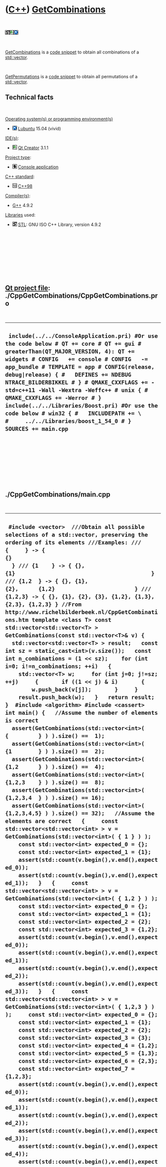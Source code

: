 



 

 

 

 

 

([C++](Cpp.htm)) [GetCombinations](CppGetCombinations.htm)
==========================================================

 

![STL](PicStl.png)![Qt
Creator](PicQtCreator.png)![Lubuntu](PicLubuntu.png)

 

[GetCombinations](CppGetCombinations.htm) is a [code
snippet](CppCodeSnippets.htm) to obtain all combinations of a
[std::vector](CppVector.htm).

 

[GetPermutations](CppGetPermutations.htm) is a [code
snippet](CppCodeSnippets.htm) to obtain all permutations of a
[std::vector](CppVector.htm).

Technical facts
---------------

 

[Operating system(s) or programming environment(s)](CppOs.htm)

-   ![Lubuntu](PicLubuntu.png) [Lubuntu](CppLubuntu.htm) 15.04 (vivid)

[IDE(s)](CppIde.htm):

-   ![Qt Creator](PicQtCreator.png) [Qt Creator](CppQtCreator.htm) 3.1.1

[Project type](CppQtProjectType.htm):

-   ![console](PicConsole.png) [Console
    application](CppConsoleApplication.htm)

[C++ standard](CppStandard.htm):

-   ![C++98](PicCpp98.png) [C++98](Cpp98.htm)

[Compiler(s)](CppCompiler.htm):

-   [G++](CppGpp.htm) 4.9.2

[Libraries](CppLibrary.htm) used:

-   ![STL](PicStl.png) [STL](CppStl.htm): GNU ISO C++ Library, version
    4.9.2

 

 

 

 

 

[Qt project file](CppQtProjectFile.htm): ./CppGetCombinations/CppGetCombinations.pro
------------------------------------------------------------------------------------

 

  ----------------------------------------------------------------------------------------------------------------------------------------------------------------------------------------------------------------------------------------------------------------------------------------------------------------------------------------------------------------------------------------------------------------------------------------------------------------------------------------------------------------------------------------------------
  ` include(../../ConsoleApplication.pri) #Or use the code below # QT += core # QT += gui # greaterThan(QT_MAJOR_VERSION, 4): QT += widgets # CONFIG   += console # CONFIG   -= app_bundle # TEMPLATE = app # CONFIG(release, debug|release) { #   DEFINES += NDEBUG NTRACE_BILDERBIKKEL # } # QMAKE_CXXFLAGS += -std=c++11 -Wall -Wextra -Weffc++ # unix { #   QMAKE_CXXFLAGS += -Werror # }  include(../../Libraries/Boost.pri) #Or use the code below # win32 { #   INCLUDEPATH += \ #     ../../Libraries/boost_1_54_0 # }  SOURCES += main.cpp`
  ----------------------------------------------------------------------------------------------------------------------------------------------------------------------------------------------------------------------------------------------------------------------------------------------------------------------------------------------------------------------------------------------------------------------------------------------------------------------------------------------------------------------------------------------------

 

 

 

 

 

./CppGetCombinations/main.cpp
-----------------------------

 

  ----------------------------------------------------------------------------------------------------------------------------------------------------------------------------------------------------------------------------------------------------------------------------------------------------------------------------------------------------------------------------------------------------------------------------------------------------------------------------------------------------------------------------------------------------------------------------------------------------------------------------------------------------------------------------------------------------------------------------------------------------------------------------------------------------------------------------------------------------------------------------------------------------------------------------------------------------------------------------------------------------------------------------------------------------------------------------------------------------------------------------------------------------------------------------------------------------------------------------------------------------------------------------------------------------------------------------------------------------------------------------------------------------------------------------------------------------------------------------------------------------------------------------------------------------------------------------------------------------------------------------------------------------------------------------------------------------------------------------------------------------------------------------------------------------------------------------------------------------------------------------------------------------------------------------------------------------------------------------------------------------------------------------------------------------------------------------------------------------------------------------------------------------------------------------------------------------------------------------------------------------------------------------------------------------------------------------------------------------------------------------------------------------------------------------------------------------------------------------------------------------------------------------------------------------------------------------------------------------------------------------------------------------------------------------------------------------------------------------------------------------------------------------------------------------------------------------------------------------------------------------------------------------------------------------------------------------------------------------------------------------------------------------------------------------------------------------------------------------------------------------------------------------------------------------------------------------------------------------------------------------------------------------------------------------------------------------------------------------------------------------------------------------------------------------------------------------------------------------------------------------------------------------------------------------------------------------------------------------------------------------------------------------------------------------------------------------------------------------------------------------------------------------------------------------------------------------------------------------------------------------------------------------------------------------------------------------------------------------------------------------------------------------------------------------------------------------------------------------------------------------------------------------------------------------------------------------------------------------------------------------------------------------------------------------------------------------------------------------------------------------------------------------------------------------------------------------------------------------------------------------------------------------------------------------------------------------------------------------------------------------------------------------------------------------------------------------------------------------------------------------------------------------------------------------------------------------------------------------------------------------------------------------------------------------------------------------------------------------------------------------------------------------------------------------------------------------------------------------------------
  ` #include <vector>  ///Obtain all possible selections of a std::vector, preserving the ordering of its elements ///Examples: /// {     } -> { {}                                              } /// {1    } -> { {}, {1}                                         } /// {1,2  } -> { {}, {1}, {2},      {1,2}                        } /// {1,2,3} -> { {}, {1}, {2}, {3}, {1,2}, {1,3}, {2,3}, {1,2,3} } //From http://www.richelbilderbeek.nl/CppGetCombinations.htm template <class T> const std::vector<std::vector<T> > GetCombinations(const std::vector<T>& v) {   std::vector<std::vector<T> > result;   const int sz = static_cast<int>(v.size());   const int n_combinations = (1 << sz);    for (int i=0; i!=n_combinations; ++i)   {     std::vector<T> w;     for (int j=0; j!=sz; ++j)     {       if ((1 << j) & i)       {         w.push_back(v[j]);       }     }     result.push_back(w);   }   return result; }  #include <algorithm> #include <cassert>  int main() {   //Assume the number of elements is correct   assert(GetCombinations(std::vector<int>( {         } ) ).size() ==  1);   assert(GetCombinations(std::vector<int>( {1        } ) ).size() ==  2);   assert(GetCombinations(std::vector<int>( {1,2      } ) ).size() ==  4);   assert(GetCombinations(std::vector<int>( {1,2,3    } ) ).size() ==  8);   assert(GetCombinations(std::vector<int>( {1,2,3,4  } ) ).size() == 16);   assert(GetCombinations(std::vector<int>( {1,2,3,4,5} ) ).size() == 32);   //Assume the elements are correct   {     const std::vector<std::vector<int> > v = GetCombinations(std::vector<int>( { 1 } ) );     const std::vector<int> expected_0 = {};     const std::vector<int> expected_1 = {1};     assert(std::count(v.begin(),v.end(),expected_0));     assert(std::count(v.begin(),v.end(),expected_1));   }   {     const std::vector<std::vector<int> > v = GetCombinations(std::vector<int>( { 1,2 } ) );     const std::vector<int> expected_0 = {};     const std::vector<int> expected_1 = {1};     const std::vector<int> expected_2 = {2};     const std::vector<int> expected_3 = {1,2};     assert(std::count(v.begin(),v.end(),expected_0));     assert(std::count(v.begin(),v.end(),expected_1));     assert(std::count(v.begin(),v.end(),expected_2));     assert(std::count(v.begin(),v.end(),expected_3));   }   {     const std::vector<std::vector<int> > v = GetCombinations(std::vector<int>( { 1,2,3 } ) );     const std::vector<int> expected_0 = {};     const std::vector<int> expected_1 = {1};     const std::vector<int> expected_2 = {2};     const std::vector<int> expected_3 = {3};     const std::vector<int> expected_4 = {1,2};     const std::vector<int> expected_5 = {1,3};     const std::vector<int> expected_6 = {2,3};     const std::vector<int> expected_7 = {1,2,3};     assert(std::count(v.begin(),v.end(),expected_0));     assert(std::count(v.begin(),v.end(),expected_1));     assert(std::count(v.begin(),v.end(),expected_2));     assert(std::count(v.begin(),v.end(),expected_3));     assert(std::count(v.begin(),v.end(),expected_4));     assert(std::count(v.begin(),v.end(),expected_5));     assert(std::count(v.begin(),v.end(),expected_6));     assert(std::count(v.begin(),v.end(),expected_7));   }   {     const std::vector<std::vector<int> > v = GetCombinations(std::vector<int>( { 1,2,3,4 } ) );     const std::vector<int> expected_0 = {};     const std::vector<int> expected_1 = {1};     const std::vector<int> expected_2 = {2};     const std::vector<int> expected_3 = {3};     const std::vector<int> expected_4 = {4};     const std::vector<int> expected_5 = {1,2};     const std::vector<int> expected_6 = {1,3};     const std::vector<int> expected_7 = {1,4};     const std::vector<int> expected_8 = {2,3};     const std::vector<int> expected_9 = {2,4};     const std::vector<int> expected_10 = {3,4};     const std::vector<int> expected_11 = {1,2,3};     const std::vector<int> expected_12 = {1,2,4};     const std::vector<int> expected_13 = {1,3,4};     const std::vector<int> expected_14 = {2,3,4};     const std::vector<int> expected_15 = {1,2,3,4};     assert(std::count(v.begin(),v.end(),expected_0));     assert(std::count(v.begin(),v.end(),expected_1));     assert(std::count(v.begin(),v.end(),expected_2));     assert(std::count(v.begin(),v.end(),expected_3));     assert(std::count(v.begin(),v.end(),expected_4));     assert(std::count(v.begin(),v.end(),expected_5));     assert(std::count(v.begin(),v.end(),expected_6));     assert(std::count(v.begin(),v.end(),expected_7));     assert(std::count(v.begin(),v.end(),expected_8));     assert(std::count(v.begin(),v.end(),expected_9));     assert(std::count(v.begin(),v.end(),expected_10));     assert(std::count(v.begin(),v.end(),expected_11));     assert(std::count(v.begin(),v.end(),expected_12));     assert(std::count(v.begin(),v.end(),expected_13));     assert(std::count(v.begin(),v.end(),expected_14));     assert(std::count(v.begin(),v.end(),expected_15));   } }`
  ----------------------------------------------------------------------------------------------------------------------------------------------------------------------------------------------------------------------------------------------------------------------------------------------------------------------------------------------------------------------------------------------------------------------------------------------------------------------------------------------------------------------------------------------------------------------------------------------------------------------------------------------------------------------------------------------------------------------------------------------------------------------------------------------------------------------------------------------------------------------------------------------------------------------------------------------------------------------------------------------------------------------------------------------------------------------------------------------------------------------------------------------------------------------------------------------------------------------------------------------------------------------------------------------------------------------------------------------------------------------------------------------------------------------------------------------------------------------------------------------------------------------------------------------------------------------------------------------------------------------------------------------------------------------------------------------------------------------------------------------------------------------------------------------------------------------------------------------------------------------------------------------------------------------------------------------------------------------------------------------------------------------------------------------------------------------------------------------------------------------------------------------------------------------------------------------------------------------------------------------------------------------------------------------------------------------------------------------------------------------------------------------------------------------------------------------------------------------------------------------------------------------------------------------------------------------------------------------------------------------------------------------------------------------------------------------------------------------------------------------------------------------------------------------------------------------------------------------------------------------------------------------------------------------------------------------------------------------------------------------------------------------------------------------------------------------------------------------------------------------------------------------------------------------------------------------------------------------------------------------------------------------------------------------------------------------------------------------------------------------------------------------------------------------------------------------------------------------------------------------------------------------------------------------------------------------------------------------------------------------------------------------------------------------------------------------------------------------------------------------------------------------------------------------------------------------------------------------------------------------------------------------------------------------------------------------------------------------------------------------------------------------------------------------------------------------------------------------------------------------------------------------------------------------------------------------------------------------------------------------------------------------------------------------------------------------------------------------------------------------------------------------------------------------------------------------------------------------------------------------------------------------------------------------------------------------------------------------------------------------------------------------------------------------------------------------------------------------------------------------------------------------------------------------------------------------------------------------------------------------------------------------------------------------------------------------------------------------------------------------------------------------------------------------------------------------------------------------------------------

 

 

 

 

 





 




This page has been created by the [tool](Tools.htm)
[CodeToHtml](ToolCodeToHtml.htm)
